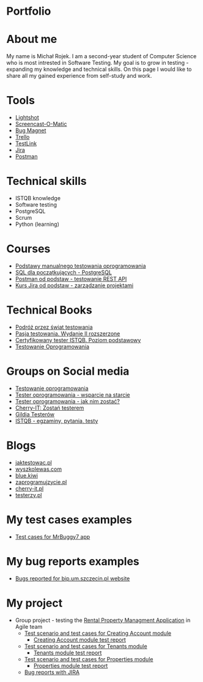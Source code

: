# Portfolio

# About me

My name is Michał Rojek. I am a second-year student of Computer Science who is most intrested in Software Testing. My goal is to grow in testing - expanding my knowledge and technical skills. On this page I would like to share all my gained experience from self-study and work.

# Tools

* [Lightshot](https://app.prntscr.com/pl/)
* [Screencast-O-Matic](https://screencast-o-matic.com/)
* [Bug Magnet](https://chrome.google.com/webstore/detail/bug-magnet/efhedldbjahpgjcneebmbolkalbhckfi?hl=pl)
* [Trello](https://trello.com/)
* [TestLink](https://bitnami.com/stack/testlink)
* [Jira](https://www.atlassian.com/software/jira)
* [Postman](https://www.postman.com/)

# Technical skills

* ISTQB knowledge
* Software testing
* PostgreSQL
* Scrum
* Python (learning)

# Courses

* [Podstawy manualnego testowania oprogramowania](https://www.udemy.com/course/kurs-testowania-oprogramowania/)
* [SQL dla początkujących - PostgreSQL](https://www.udemy.com/course/sql-dla-poczatkujacych-postgresql-z-podrecznikiem-pdf/)
* [Postman od podstaw - testowanie REST API](https://www.udemy.com/course/postman-od-podstaw-testowanie-rest-api/)
* [Kurs Jira od podstaw - zarządzanie projektami](https://www.udemy.com/course/kurs-jira-od-podstaw-zarzadzanie-projektami/)

# Technical Books

* [Podróż przez świat testowania](https://www.funwithbugs.com/landingpage/juz_jest_dostepna/)
* [Pasja testowania. Wydanie II rozszerzone](https://helion.pl/ksiazki/pasja-testowania-wydanie-ii-rozszerzone-krzysztof-jadczyk,paste2.htm#format/d)
* [Certyfikowany tester ISTQB. Poziom podstawowy](https://helion.pl/ksiazki/certyfikowany-tester-istqb-poziom-podstawowy-adam-roman-lucjan-stapp,ctispp.htm#format/d)
* [Testowanie Oprogramowania](https://pwicherski.gitbook.io/testowanie-oprogramowania/)

# Groups on Social media

* [Testowanie oprogramowania](https://www.facebook.com/groups/TestowanieOprogramowania)
* [Tester oprogramowania - wsparcie na starcie](https://www.facebook.com/groups/testeroprogramowania)
* [Tester oprogramowania - jak nim zostać?](https://www.facebook.com/groups/jakzostactesterem/)
* [Cherry-IT: Zostań testerem](https://www.facebook.com/groups/2133784529983322/)
* [Gildia Testerów](https://www.facebook.com/GildiaTesterow)
* [ISTQB - egzaminy, pytania, testy](https://www.facebook.com/groups/194288250951242)

# Blogs

* [jaktestowac.pl](https://jaktestowac.pl/)
* [wyszkolewas.com](https://www.wyszkolewas.com.pl/)
* [blue.kiwi](https://blue.kiwi/)
* [zaprogramujzycie.pl](https://zaprogramujzycie.pl/)
* [cherry-it.pl](http://cherry-it.pl/)
* [testerzy.pl](https://testerzy.pl/)

# My test cases examples

* [Test cases for MrBuggy7 app](https://drive.google.com/file/d/1Y2cQYQR5TupzRzhqgSXobdunBHnsIv0U/view?usp=sharing)

# My bug reports examples

* [Bugs reported for bip.um.szczecin.pl website](https://drive.google.com/file/d/1ag0VKxOThd35SHF1CZMNoaCD96Gculu2/view?usp=sharing)

# My project

* Group project - testing the [Rental Property Managment Application](https://app.systemobsluginajmu.pl) in Agile team
  * [Test scenario and test cases for Creating Account module](https://drive.google.com/file/d/109h0lIUGu-Aj_eTkc2INiA2zuKkmxh2t/view?usp=sharing)
    * [Creating Account module test report](https://drive.google.com/file/d/1PBr3_KXh79xdpY87i8iFXUxOpPxVcnka/view?usp=sharing)
  * [Test scenario and test cases for Tenants module](https://drive.google.com/file/d/16b-iaFPc-DUfelGw2zo7MOqk6kultQ-M/view?usp=sharing)
    * [Tenants module test report](https://drive.google.com/file/d/1LZC8YSzoAMNWQXQ5rrj4l6vr4oRZ3SXw/view?usp=sharing)
  * [Test scenario and test cases for Properties module](https://drive.google.com/file/d/13iAAldCt1lNJ63OcUQsTyCNQGSYW5f8M/view?usp=sharing)
    * [Properties module test report](https://drive.google.com/file/d/1Q-NepHtQYTuVAEqWP2xxEiIL9opPe0BT/view?usp=sharing)
  * [Bug reports with JIRA](https://drive.google.com/file/d/1W_K-Uz3qdBnP9_pXVizfsQo9w4Lj8NGq/view?usp=sharing)
